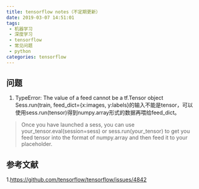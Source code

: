 ```yaml
---
title: tensorflow notes（不定期更新）
date: 2019-03-07 14:51:01
tags:
 - 机器学习
 - 深度学习
 - tensorflow
 - 常见问题
 - python
categories: tensorflow
---
```



## 问题
1. TypeError: The value of a feed cannot be a tf.Tensor object
Sess.run(train, feed_dict={x:images, y:labels}的输入不能是tensor，可以使用sess.run(tensor)得到numpy.array形式的数据再喂给feed_dict。
> Once you have launched a sess, you can use your_tensor.eval(session=sess) or sess.run(your_tensor) to get you feed tensor into the format of numpy.array and then feed it to your placeholder.

## 参考文献
1.https://github.com/tensorflow/tensorflow/issues/4842
